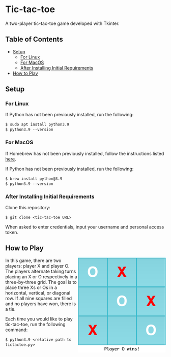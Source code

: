 # Tic-tac-toe
A two-player tic-tac-toe game developed with Tkinter.

## Table of Contents
* [Setup](#setup)
  * [For Linux](#for-linux)
  * [For MacOS](#for-macos)
  * [After Installing Initial Requirements](#after-installing-initial-requirements)
* [How to Play](#how-to-play)

## Setup 
### For Linux
If Python has not been previously installed, run the following:
```
$ sudo apt install python3.9
$ python3.9 --version
```

### For MacOS
If Homebrew has not been previously installed, follow the instructions listed [here](https://brew.sh/).

If Python has not been previously installed, run the following:
```
$ brew install python@3.9
$ python3.9 --version
```

### After Installing Initial Requirements
Clone this repository:
```
$ git clone <tic-tac-toe URL>
``` 
When asked to enter credentials, input your username and personal access token.

## How to Play
<img align="right" width="275" src="https://github.com/miaisakovic/tic-tac-toe/blob/main/tictactoe_pic.png">

In this game, there are two players: player X and player O. The players alternate taking turns placing an X or O respectively in a three-by-three grid. The goal is to place three Xs or Os in a horizontal, vertical, or diagonal row. If all nine squares are filled and no players have won, there is a tie. 

Each time you would like to play tic-tac-toe, run the following command:
```
$ python3.9 <relative path to tictactoe.py>
```
